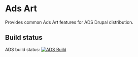 Ads Art
===========

Provides common Ads Art features for ADS Drupal distribution.

Build status
------------
ADS build status:
[![ADS Build](https://travis-ci.org/mycognitive/ads_art.png "ADS Build")](https://travis-ci.org/mycognitive/ads_art)